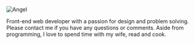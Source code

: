 ---
---
![Angel](/img/angel.png)

Front-end web developer with a passion for design and problem solving. Please contact me if you have any questions or comments. Aside from programming, I love to spend time with my wife, read and cook.
